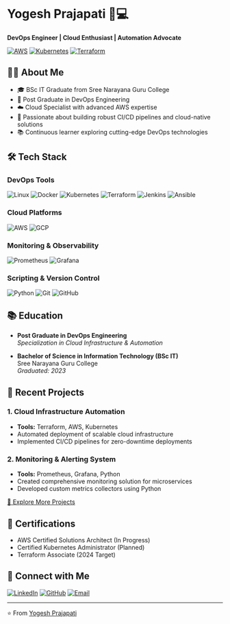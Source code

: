 # Yogesh Prajapati 👨💻
**DevOps Engineer | Cloud Enthusiast | Automation Advocate**

[![AWS](https://img.shields.io/badge/AWS-Advanced-orange?logo=amazon-aws)](https://aws.amazon.com)
[![Kubernetes](https://img.shields.io/badge/Kubernetes-Expert-blue?logo=kubernetes)](https://kubernetes.io)
[![Terraform](https://img.shields.io/badge/Terraform-Intermediate-623CE4?logo=terraform)](https://www.terraform.io)

## 👨🔧 About Me
- 🎓 BSc IT Graduate from Sree Narayana Guru College
- 🚀 Post Graduate in DevOps Engineering
- ☁️ Cloud Specialist with advanced AWS expertise
- 🔧 Passionate about building robust CI/CD pipelines and cloud-native solutions
- 📚 Continuous learner exploring cutting-edge DevOps technologies

## 🛠️ Tech Stack

### DevOps Tools
![Linux](https://img.shields.io/badge/Linux-FCC624?style=flat&logo=linux&logoColor=black)
![Docker](https://img.shields.io/badge/Docker-2496ED?style=flat&logo=docker&logoColor=white)
![Kubernetes](https://img.shields.io/badge/Kubernetes-326CE5?style=flat&logo=kubernetes&logoColor=white)
![Terraform](https://img.shields.io/badge/Terraform-623CE4?style=flat&logo=terraform&logoColor=white)
![Jenkins](https://img.shields.io/badge/Jenkins-D24939?style=flat&logo=jenkins&logoColor=white)
![Ansible](https://img.shields.io/badge/Ansible-EE0000?style=flat&logo=ansible&logoColor=white)

### Cloud Platforms
![AWS](https://img.shields.io/badge/AWS-232F3E?style=flat&logo=amazon-aws&logoColor=FF9900)
![GCP](https://img.shields.io/badge/Google_Cloud-4285F4?style=flat&logo=google-cloud&logoColor=white)

### Monitoring & Observability
![Prometheus](https://img.shields.io/badge/Prometheus-E6522C?style=flat&logo=prometheus&logoColor=white)
![Grafana](https://img.shields.io/badge/Grafana-F46800?style=flat&logo=grafana&logoColor=white)

### Scripting & Version Control
![Python](https://img.shields.io/badge/Python-Basics-3776AB?style=flat&logo=python&logoColor=white)
![Git](https://img.shields.io/badge/Git-F05032?style=flat&logo=git&logoColor=white)
![GitHub](https://img.shields.io/badge/GitHub-181717?style=flat&logo=github&logoColor=white)

## 📚 Education
- **Post Graduate in DevOps Engineering**  
  *Specialization in Cloud Infrastructure & Automation*
  
- **Bachelor of Science in Information Technology (BSc IT)**  
  Sree Narayana Guru College  
  *Graduated: 2023*

## 🚀 Recent Projects

### 1. Cloud Infrastructure Automation
- **Tools:** Terraform, AWS, Kubernetes
- Automated deployment of scalable cloud infrastructure
- Implemented CI/CD pipelines for zero-downtime deployments

### 2. Monitoring & Alerting System
- **Tools:** Prometheus, Grafana, Python
- Created comprehensive monitoring solution for microservices
- Developed custom metrics collectors using Python

[🔗 Explore More Projects](https://github.com/yourusername)

## 📜 Certifications
- AWS Certified Solutions Architect (In Progress)
- Certified Kubernetes Administrator (Planned)
- Terraform Associate (2024 Target)

## 🤝 Connect with Me
[![LinkedIn](https://img.shields.io/badge/LinkedIn-0077B5?style=for-the-badge&logo=linkedin&logoColor=white)](https://linkedin.com/in/yourprofile)
[![GitHub](https://img.shields.io/badge/GitHub-181717?style=for-the-badge&logo=github&logoColor=white)](https://github.com/yourusername)
[![Email](https://img.shields.io/badge/Email-D14836?style=for-the-badge&logo=gmail&logoColor=white)](mailto:rjprajapati08@gmail.com)

---

⭐ From [Yogesh Prajapati]() 
